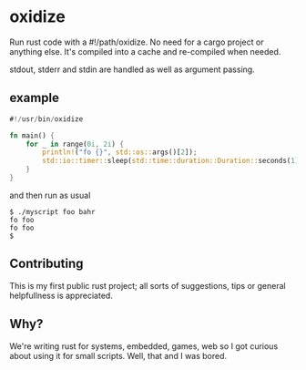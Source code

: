 oxidize
=======

Run rust code with a #!/path/oxidize. No need for a cargo project or anything else. It's compiled into a cache and re-compiled when needed.

stdout, stderr and stdin are handled as well as argument passing.

example
------

```rust
#!/usr/bin/oxidize

fn main() {
    for _ in range(0i, 2i) {
        println!("fo {}", std::os::args()[2]);
        std::io::timer::sleep(std::time::duration::Duration::seconds(1))
    }
}
```

and then run as usual
```
$ ./myscript foo bahr
fo foo
fo foo
$
```

Contributing
---------

This is my first public rust project; all sorts of suggestions, tips or general helpfullness is appreciated.

Why?
-----
We're writing rust for systems, embedded, games, web so I got curious about using it for small scripts.
Well, that and I was bored.
